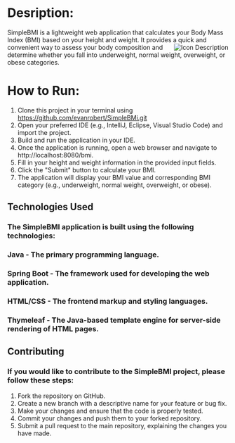 # Desription:
SimpleBMI is a lightweight web application that calculates your Body Mass Index (BMI) based on your height and weight. It provides a quick and convenient way
<img src="https://cdn-icons-png.flaticon.com/128/2117/2117130.png" alt="Icon Description" align="right" style="margin-left: 20px;"> 
to assess your body composition and determine whether you fall into underweight, normal weight, overweight, or obese categories.


# How to Run:
1. Clone this project in your terminal using https://github.com/evanrobert/SimpleBMi.git
2. Open your preferred IDE (e.g., IntelliJ, Eclipse, Visual Studio Code) and import the project.
3. Build and run the application in your IDE.
4. Once the application is running, open a web browser and navigate to http://localhost:8080/bmi.
5. Fill in your height and weight information in the provided input fields.
6. Click the "Submit" button to calculate your BMI.
7. The application will display your BMI value and corresponding BMI category (e.g., underweight, normal weight, overweight, or obese).
## Technologies Used
 ### The SimpleBMI application is built using the following technologies:
   ### Java - The primary programming language.
   ### Spring Boot - The framework used for developing the web application.
   ### HTML/CSS - The frontend markup and styling languages.
  ### Thymeleaf - The Java-based template engine for server-side rendering of HTML pages.
## Contributing
 ### If you would like to contribute to the SimpleBMI project, please follow these steps:

1. Fork the repository on GitHub.
2. Create a new branch with a descriptive name for your feature or bug fix.
3. Make your changes and ensure that the code is properly tested.
4. Commit your changes and push them to your forked repository.
5. Submit a pull request to the main repository, explaining the changes you have made.
                                         
